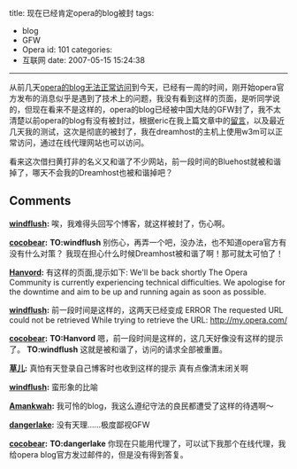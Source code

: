 title: 现在已经肯定opera的blog被封
tags:
  - blog
  - GFW
  - Opera
id: 101
categories:
  - 互联网
date: 2007-05-15 15:24:38
---

从前几天[opera的blog无法正常访问](http://c.kensou.me/blog/?p=93)到今天，已经有一周的时间，刚开始opera官方发布的消息似乎是遇到了技术上的问题，我没有看到这样的页面，是听同学说的，但现在看来不是这样的，opera的blog已经被中国大陆的GFW封了，我不太清楚以前opera的blog有没有被封过，根据eric在我上篇文章中的[留言](http://c.kensou.me/blog/?p=93#comment-230)，以及最近几天我的测试，这次是彻底的被封了，我在dreamhost的主机上使用w3m可以正常访问，通过在线代理网站也可以访问。

看来这次借扫黄打非的名义又和谐了不少网站，前一段时间的Bluehost就被和谐掉了，哪天不会我的Dreamhost也被和谐掉吧？
## Comments

**[windflush](#161 "2007-05-15 15:54:40"):** 唉，我难得头回写个博客，就这样被封了，伤心啊。

**[cocobear](#162 "2007-05-15 15:57:34"):** **TO:windflush** 别伤心，再弄一个吧，没办法，也不知道opera官方有没有什么对策？ 我现在担心什么时候Dreamhost被和谐了啊！那可就太可怕了！

**[Hanvord](#163 "2007-05-15 17:09:19"):** 有这样的页面,提示如下: We'll be back shortly The Opera Community is currently experiencing technical difficulties. We apologise for the downtime and aim to be up and running again as soon as possible.

**[windflush](#164 "2007-05-15 19:02:10"):** 前一段时间是这样的，这两天已经变成 ERROR The requested URL could not be retrieved While trying to retrieve the URL: http://my.opera.com/

**[cocobear](#165 "2007-05-15 19:09:59"):** **TO:Hanvord** 嗯，前一段时间是这样的，这几天好像没有这样的提示了。 **TO:windflush** 这就是被和谐了，访问的请求全部被重置。

**[草儿](#166 "2007-05-15 19:16:41"):** 真怕有天登录自己博客时也收到这样的提示 真有点像清末闭关啊

**[windflush](#167 "2007-05-15 19:17:44"):** 蛮形象的比喻

**[Amankwah](#168 "2007-05-18 07:55:03"):** 我可怜的blog，我这么遵纪守法的良民都遭受了这样的待遇啊～

**[dangerlake](#169 "2007-05-22 22:32:43"):** 没有天理……极度鄙视GFW

**[cocobear](#170 "2007-05-22 22:47:35"):** **TO:dangerlake** 你现在只能用代理了，可以试下我那个在线代理，我给opera blog官方发过邮件的，但是没有得到答复。

